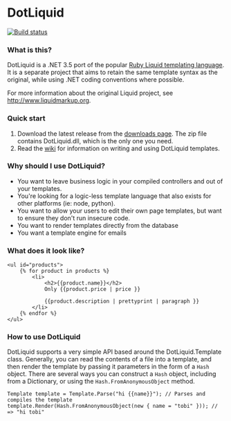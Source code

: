 # DotLiquid

[![Build status](https://ci.appveyor.com/api/projects/status/itsl3a6ludjah4o3)](https://ci.appveyor.com/project/tgjones/dotliquid)

### What is this?

DotLiquid is a .NET 3.5 port of the popular [Ruby Liquid templating language](http://www.liquidmarkup.org). It is a separate project that aims to retain the same template syntax as the original, while using .NET coding conventions where possible.

For more information about the original Liquid project, see <http://www.liquidmarkup.org>.

### Quick start

1. Download the latest release from the [downloads page](http://github.com/formosatek/dotliquid/downloads).
   The zip file contains DotLiquid.dll, which is the only one you need.
2. Read the [wiki](http://github.com/formosatek/dotliquid/wiki) for information on writing and using
   DotLiquid templates.

### Why should I use DotLiquid?

* You want to leave business logic in your compiled controllers and out of your templates.
* You're looking for a logic-less template language that also exists for other platforms (ie: node, python).
* You want to allow your users to edit their own page templates, but want to ensure they don't run insecure code.
* You want to render templates directly from the database
* You want a template engine for emails

### What does it look like?

	<ul id="products">
		{% for product in products %}
			<li>
				<h2>{{product.name}}</h2>
				Only {{product.price | price }}

				{{product.description | prettyprint | paragraph }}
			</li>
		{% endfor %}
	</ul>

### How to use DotLiquid

DotLiquid supports a very simple API based around the DotLiquid.Template class. Generally, you can read the contents of a file into a template, and then render the template by passing it parameters in the form of a `Hash` object. There are several ways you can construct a `Hash` object, including from a Dictionary, or using the `Hash.FromAnonymousObject` method.

	Template template = Template.Parse("hi {{name}}"); // Parses and compiles the template
	template.Render(Hash.FromAnonymousObject(new { name = "tobi" })); // => "hi tobi" 
